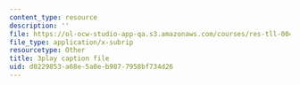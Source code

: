 ```yaml
---
content_type: resource
description: ''
file: https://ol-ocw-studio-app-qa.s3.amazonaws.com/courses/res-tll-004-stem-concept-videos-fall-2013/d0229853a68e5a0eb9877958bf734d26_Of68ZXH35o0.vtt
file_type: application/x-subrip
resourcetype: Other
title: 3play caption file
uid: d0229853-a68e-5a0e-b987-7958bf734d26
---
```

